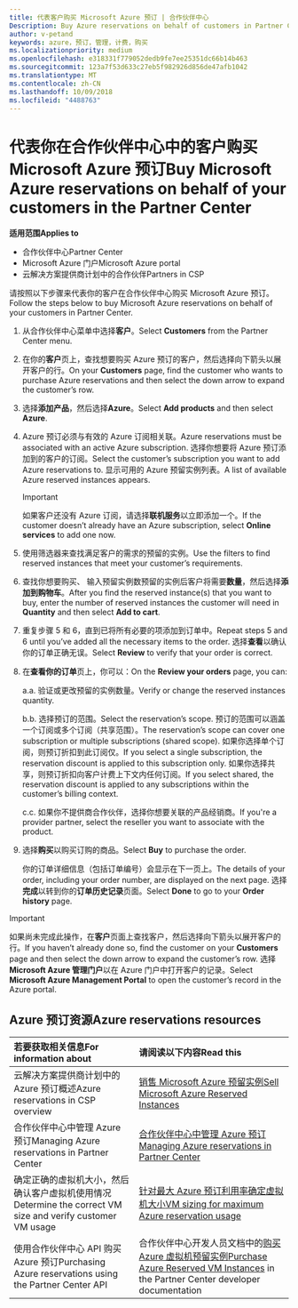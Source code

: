 ```yaml
---
title: 代表客户购买 Microsoft Azure 预订 | 合作伙伴中心
Description: Buy Azure reservations on behalf of customers in Partner Center.
author: v-petand
keywords: azure，预订，管理，计费，购买
ms.localizationpriority: medium
ms.openlocfilehash: e318331f779052dedb9fe7ee25351dc66b14b463
ms.sourcegitcommit: 123a7f53d633c27eb5f982926d856de47afb1042
ms.translationtype: MT
ms.contentlocale: zh-CN
ms.lasthandoff: 10/09/2018
ms.locfileid: "4488763"
---
```

# <a name="buy-microsoft-azure-reservations-on-behalf-of-your-customers-in-the-partner-center"></a><span data-ttu-id="8f522-103">代表你在合作伙伴中心中的客户购买 Microsoft Azure 预订</span><span class="sxs-lookup"><span data-stu-id="8f522-103">Buy Microsoft Azure reservations on behalf of your customers in the Partner Center</span></span> 

**<span data-ttu-id="8f522-104">适用范围</span><span class="sxs-lookup"><span data-stu-id="8f522-104">Applies to</span></span>**

-  <span data-ttu-id="8f522-105">合作伙伴中心</span><span class="sxs-lookup"><span data-stu-id="8f522-105">Partner Center</span></span>
-  <span data-ttu-id="8f522-106">Microsoft Azure 门户</span><span class="sxs-lookup"><span data-stu-id="8f522-106">Microsoft Azure portal</span></span>
-  <span data-ttu-id="8f522-107">云解决方案提供商计划中的合作伙伴</span><span class="sxs-lookup"><span data-stu-id="8f522-107">Partners in CSP</span></span>

<span data-ttu-id="8f522-108">请按照以下步骤来代表你的客户在合作伙伴中心购买 Microsoft Azure 预订。</span><span class="sxs-lookup"><span data-stu-id="8f522-108">Follow the steps below to buy Microsoft Azure reservations on behalf of your customers in Partner Center.</span></span>

1. <span data-ttu-id="8f522-109">从合作伙伴中心菜单中选择**客户**。</span><span class="sxs-lookup"><span data-stu-id="8f522-109">Select **Customers** from the Partner Center menu.</span></span>  

2. <span data-ttu-id="8f522-110">在你的**客户**页上，查找想要购买 Azure 预订的客户，然后选择向下箭头以展开客户的行。</span><span class="sxs-lookup"><span data-stu-id="8f522-110">On your **Customers** page, find the customer who wants to purchase Azure reservations and then select the down arrow to expand the customer’s row.</span></span>  

3. <span data-ttu-id="8f522-111">选择**添加产品**，然后选择**Azure**。</span><span class="sxs-lookup"><span data-stu-id="8f522-111">Select **Add products** and then select **Azure**.</span></span> 
    
4. <span data-ttu-id="8f522-112">Azure 预订必须与有效的 Azure 订阅相关联。</span><span class="sxs-lookup"><span data-stu-id="8f522-112">Azure reservations must be associated with an active Azure subscription.</span></span> <span data-ttu-id="8f522-113">选择你想要将 Azure 预订添加到的客户的订阅。</span><span class="sxs-lookup"><span data-stu-id="8f522-113">Select the customer’s subscription you want to add Azure reservations to.</span></span> <span data-ttu-id="8f522-114">显示可用的 Azure 预留实例列表。</span><span class="sxs-lookup"><span data-stu-id="8f522-114">A list of available Azure reserved instances appears.</span></span> 

    >[!IMPORTANT] 
    ><span data-ttu-id="8f522-115">如果客户还没有 Azure 订阅，请选择**联机服务**以立即添加一个。</span><span class="sxs-lookup"><span data-stu-id="8f522-115">If the customer doesn’t already have an Azure subscription, select **Online services** to add one now.</span></span> 

5. <span data-ttu-id="8f522-116">使用筛选器来查找满足客户的需求的预留的实例。</span><span class="sxs-lookup"><span data-stu-id="8f522-116">Use the filters to find reserved instances that meet your customer’s requirements.</span></span>  

6. <span data-ttu-id="8f522-117">查找你想要购买、 输入预留实例数预留的实例后客户将需要**数量**，然后选择**添加到购物车**。</span><span class="sxs-lookup"><span data-stu-id="8f522-117">After you find the reserved instance(s) that you want to buy, enter the number of reserved instances the customer will need in **Quantity** and then select **Add to cart**.</span></span>  

7. <span data-ttu-id="8f522-118">重复步骤 5 和 6，直到已将所有必要的项添加到订单中。</span><span class="sxs-lookup"><span data-stu-id="8f522-118">Repeat steps 5 and 6 until you’ve added all the necessary items to the order.</span></span> <span data-ttu-id="8f522-119">选择**查看**以确认你的订单正确无误。</span><span class="sxs-lookup"><span data-stu-id="8f522-119">Select **Review** to verify that your order is correct.</span></span>  

8. <span data-ttu-id="8f522-120">在**查看你的订单**页上，你可以：</span><span class="sxs-lookup"><span data-stu-id="8f522-120">On the **Review your orders** page, you can:</span></span> 

    <span data-ttu-id="8f522-121">a.</span><span class="sxs-lookup"><span data-stu-id="8f522-121">a.</span></span> <span data-ttu-id="8f522-122">验证或更改预留的实例数量。</span><span class="sxs-lookup"><span data-stu-id="8f522-122">Verify or change the reserved instances quantity.</span></span>

    <span data-ttu-id="8f522-123">b.</span><span class="sxs-lookup"><span data-stu-id="8f522-123">b.</span></span> <span data-ttu-id="8f522-124">选择预订的范围。</span><span class="sxs-lookup"><span data-stu-id="8f522-124">Select the reservation’s scope.</span></span> <span data-ttu-id="8f522-125">预订的范围可以涵盖一个订阅或多个订阅（共享范围）。</span><span class="sxs-lookup"><span data-stu-id="8f522-125">The reservation’s scope can cover one subscription or multiple subscriptions (shared scope).</span></span> <span data-ttu-id="8f522-126">如果你选择单个订阅，则预订折扣到此订阅仅。</span><span class="sxs-lookup"><span data-stu-id="8f522-126">If you select a single subscription, the reservation discount is applied to this subscription only.</span></span> <span data-ttu-id="8f522-127">如果你选择共享，则预订折扣向客户计费上下文内任何订阅。</span><span class="sxs-lookup"><span data-stu-id="8f522-127">If you select shared, the reservation discount is applied to any subscriptions within the customer’s billing context.</span></span> 

    <span data-ttu-id="8f522-128">c.</span><span class="sxs-lookup"><span data-stu-id="8f522-128">c.</span></span> <span data-ttu-id="8f522-129">如果你不提供商合作伙伴，选择你想要关联的产品经销商。</span><span class="sxs-lookup"><span data-stu-id="8f522-129">If you're a provider partner, select the reseller you want to associate with the product.</span></span>

9. <span data-ttu-id="8f522-130">选择**购买**以购买订购的商品。</span><span class="sxs-lookup"><span data-stu-id="8f522-130">Select **Buy** to purchase the order.</span></span> 

    <span data-ttu-id="8f522-131">你的订单详细信息（包括订单编号）会显示在下一页上。</span><span class="sxs-lookup"><span data-stu-id="8f522-131">The details of your order, including your order number, are displayed on the next page.</span></span> <span data-ttu-id="8f522-132">选择**完成**以转到你的**订单历史记录**页面。</span><span class="sxs-lookup"><span data-stu-id="8f522-132">Select **Done** to go to your **Order history** page.</span></span> 

>[!IMPORTANT]
><span data-ttu-id="8f522-133">如果尚未完成此操作，在**客户**页面上查找客户，然后选择向下箭头以展开客户的行。</span><span class="sxs-lookup"><span data-stu-id="8f522-133">If you haven’t already done so, find the customer on your **Customers** page and then select the down arrow to expand the customer’s row.</span></span> <span data-ttu-id="8f522-134">选择 **Microsoft Azure 管理门户**以在 Azure 门户中打开客户的记录。</span><span class="sxs-lookup"><span data-stu-id="8f522-134">Select **Microsoft Azure Management Portal** to open the customer’s record in the Azure portal.</span></span>

## <a name="azure-reservations-resources"></a><span data-ttu-id="8f522-135">Azure 预订资源</span><span class="sxs-lookup"><span data-stu-id="8f522-135">Azure reservations resources</span></span>
|**<span data-ttu-id="8f522-136">若要获取相关信息</span><span class="sxs-lookup"><span data-stu-id="8f522-136">For information about</span></span>**   |**<span data-ttu-id="8f522-137">请阅读以下内容</span><span class="sxs-lookup"><span data-stu-id="8f522-137">Read this</span></span>**    |
|:-----------------------------|:-----------------|
|<span data-ttu-id="8f522-138">云解决方案提供商计划中的 Azure 预订概述</span><span class="sxs-lookup"><span data-stu-id="8f522-138">Azure reservations in CSP overview</span></span>  | [<span data-ttu-id="8f522-139">销售 Microsoft Azure 预留实例</span><span class="sxs-lookup"><span data-stu-id="8f522-139">Sell Microsoft Azure Reserved Instances</span></span>](azure-reservations.md) |
|<span data-ttu-id="8f522-140">合作伙伴中心中管理 Azure 预订</span><span class="sxs-lookup"><span data-stu-id="8f522-140">Managing Azure reservations in Partner Center</span></span> | [<span data-ttu-id="8f522-141">合作伙伴中心中管理 Azure 预订</span><span class="sxs-lookup"><span data-stu-id="8f522-141">Managing Azure reservations in Partner Center</span></span>](azure-reservations-manage.md)
|<span data-ttu-id="8f522-142">确定正确的虚拟机大小，然后确认客户虚拟机使用情况</span><span class="sxs-lookup"><span data-stu-id="8f522-142">Determine the correct VM size and verify customer VM usage</span></span>   |[<span data-ttu-id="8f522-143">针对最大 Azure 预订利用率确定虚拟机大小</span><span class="sxs-lookup"><span data-stu-id="8f522-143">VM sizing for maximum Azure reservation usage</span></span>](azure-usage.md)   |
|<span data-ttu-id="8f522-144">使用合作伙伴中心 API 购买 Azure 预订</span><span class="sxs-lookup"><span data-stu-id="8f522-144">Purchasing Azure reservations using the Partner Center API</span></span> | <span data-ttu-id="8f522-145">合作伙伴中心开发人员文档中的[购买 Azure 虚拟机预留实例](https://docs.microsoft.com/partner-center/develop/purchase-azure-reservations)</span><span class="sxs-lookup"><span data-stu-id="8f522-145">[Purchase Azure Reserved VM Instances](https://docs.microsoft.com/partner-center/develop/purchase-azure-reservations) in the Partner Center developer documentation</span></span>

 


 
